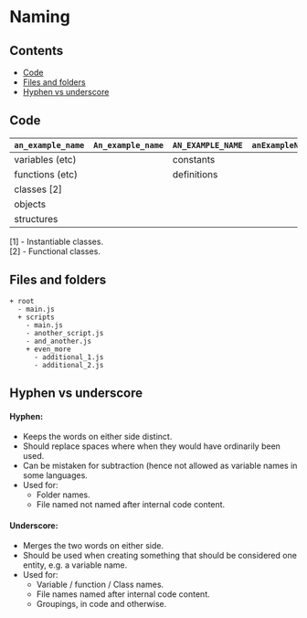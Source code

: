 # Naming

## Contents

  * [Code](#code)
  * [Files and folders](#files-and-folders)
  * [Hyphen vs underscore](#hyphen-vs-underscore)

## Code

| `an_example_name` | `An_example_name` | `AN_EXAMPLE_NAME` | `anExampleName`   | `AnExampleName`   |
| ----------------- | ----------------- | ----------------- | ----------------- | ----------------- |
| variables (etc)   |                   | constants         |                   | classes [1]       |
| functions (etc)   |                   | definitions       |                   | types             |
| classes [2]       |                   |                   |                   |                   |
| objects           |                   |                   |                   |                   |
| structures        |                   |                   |                   |                   |

[1] - Instantiable classes.  
[2] - Functional classes.

## Files and folders

```
+ root
  - main.js
  + scripts
    - main.js
    - another_script.js
    - and_another.js
    + even_more
      - additional_1.js
      - additional_2.js
```

## Hyphen vs underscore

#### Hyphen:

- Keeps the words on either side distinct.
- Should replace spaces where when they would have ordinarily been used.
- Can be mistaken for subtraction (hence not allowed as variable names in some languages.
- Used for:
  - Folder names.
  - File named not named after internal code content.

#### Underscore:

- Merges the two words on either side.
- Should be used when creating something that should be considered one entity, e.g. a variable name.
- Used for:
  - Variable / function / Class names.
  - File names named after internal code content.
  - Groupings, in code and otherwise.
